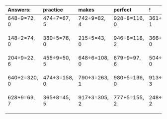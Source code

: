 | Answers: | practice | makes | perfect | ! |
| :--- | :--- | :--- | :--- | :--- |
| 648÷9=72, 0 | 474÷7=67, 5 | 742÷9=82, 4 | 928÷8=116, 0 | 361÷9=40, 1 | 
|   |   |   |   |   | 
|   |   |   |   |   | 
|   |   |   |   |   | 
| 148÷2=74, 0 | 380÷5=76, 0 | 215÷5=43, 0 | 946÷8=118, 2 | 366÷2=183, 0 | 
|   |   |   |   |   | 
|   |   |   |   |   | 
|   |   |   |   |   | 
| 204÷9=22, 6 | 455÷9=50, 5 | 648÷6=108, 0 | 879÷9=97, 6 | 504÷3=168, 0 | 
|   |   |   |   |   | 
|   |   |   |   |   | 
|   |   |   |   |   | 
| 640÷2=320, 0 | 474÷3=158, 0 | 790÷3=263, 1 | 980÷5=196, 0 | 913÷7=130, 3 | 
|   |   |   |   |   | 
|   |   |   |   |   | 
|   |   |   |   |   | 
| 628÷9=69, 7 | 365÷8=45, 5 | 917÷3=305, 2 | 777÷5=155, 2 | 248÷6=41, 2 | 
|   |   |   |   |   | 
|   |   |   |   |   | 
|   |   |   |   |   | 
